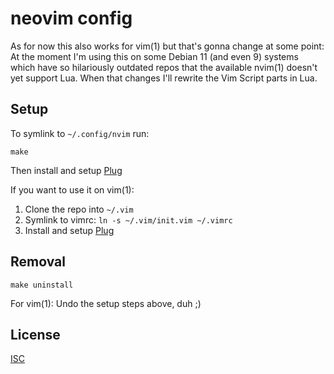 # neovim config

As for now this also works for vim(1) but that's gonna change at some point:
At the moment I'm using this on some Debian 11 (and even 9) systems which have so hilariously outdated repos that the available nvim(1) doesn't yet support Lua.
When that changes I'll rewrite the Vim Script parts in Lua.

## Setup

To symlink to `~/.config/nvim` run:
```shell
make
```
Then install and setup [Plug](https://github.com/junegunn/vim-plug)

If you want to use it on vim(1):
1. Clone the repo into `~/.vim`
2. Symlink to vimrc: `ln -s ~/.vim/init.vim ~/.vimrc`
3. Install and setup [Plug](https://github.com/junegunn/vim-plug)

## Removal

```shell
make uninstall
```

For vim(1): Undo the setup steps above, duh ;)

## License
[ISC](https://opensource.org/licenses/ISC)
